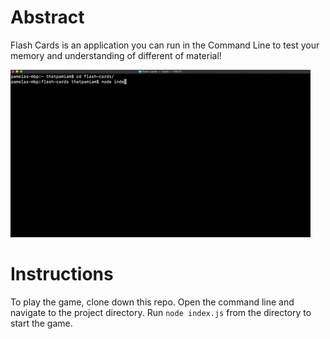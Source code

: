 # Abstract
  Flash Cards is an application you can run in the Command Line to test your memory and understanding of different of material!
  
  ![demo](demo.gif)
  

# Instructions
  To play the game, clone down this repo. Open the command line and navigate to the project directory. Run `node index.js` from the directory to start the game.

  
